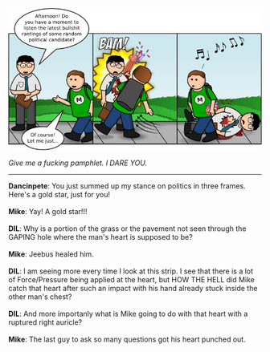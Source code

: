 <!--
.. title: Tis The Season
.. slug: tis-the-season
.. date: 2011/09/05 00:00:00
.. tags: 
.. link: 
.. description: 
-->

<a href='tis-the-season.html' title='View comments'>
<img class='comic' src='../assets/comics/20110905.jpg' />
</a>

<em>Give me a fucking pamphlet. I DARE YOU.</em>

<!-- TEASER_END -->
<hr />

<div class='comments'>
<b>Dancinpete</b>: You just summed up my stance on politics in three frames. Here's a gold star, just for you!<br /><br />
<b>Mike</b>: Yay! A gold star!!!<br /><br />
<b>DIL</b>: Why is a portion of the grass or the pavement not seen through the GAPING hole where the man's heart is supposed to be?<br /><br />
<b>Mike</b>: Jeebus healed him.<br /><br />
<b>DIL</b>: I am seeing more every time I look at this strip. I see that there is a lot of Force/Pressure being applied at the heart, but  HOW THE HELL did Mike catch that heart after such an impact with his hand already stuck inside the other man's chest?<br /><br />
<b>DIL</b>: And more importanly what is Mike going to do with that heart with a ruptured right auricle?<br /><br />
<b>Mike</b>: The last guy to ask so many questions got his heart punched out.<br /><br />
</div>

